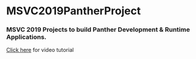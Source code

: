 # MSVC2019PantherProject

### MSVC 2019 Projects to build  Panther Development & Runtime Applications.

[Click here](https://youtu.be/2WHpp5x-P1c) for video tutorial
